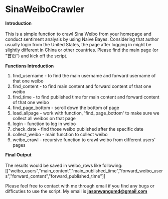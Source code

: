 # SinaWeiboCrawler
<b>Introduction</b><br></br>
This is a simple function to crawl Sina Weibo from your homepage and conduct sentiment analysis by using Naive Bayes. Considering that author usually login from the United States, the page after logging in might be slightly different in China or other countries. Please find the main page (or "首页") and kick off the script.

<b>Functions Introduction</b>

1. find_username - to find the main username and forward username of that one weibo
2. find_content - to find main content and forward content of that one weibo
3. find_time - to find published time for main content and forward content of that one weibo
4. find_page_bottom - scroll down the bottom of page
5. load_allpage - work with function, 'find_page_bottom' to make sure we collect all weibos on that page
6. login - function to log in weibo
7. check_date - find those weibo published after the specific date
8. collect_weibo - main function to collect weibo
9. weibo_crawl - recursive function to crawl weibo from different users' pages

<b>Final Output</b><br></br>
The results would be saved in weibo_rows like following: [["weibo_users","main_content","main_published_time","forward_weibo_users","forward_content","forward_published_time"]]

Please feel free to contact with me through email if you find any bugs or difficuties to use the script. My email is <b>jasonwangumd@gmail.com</b>
